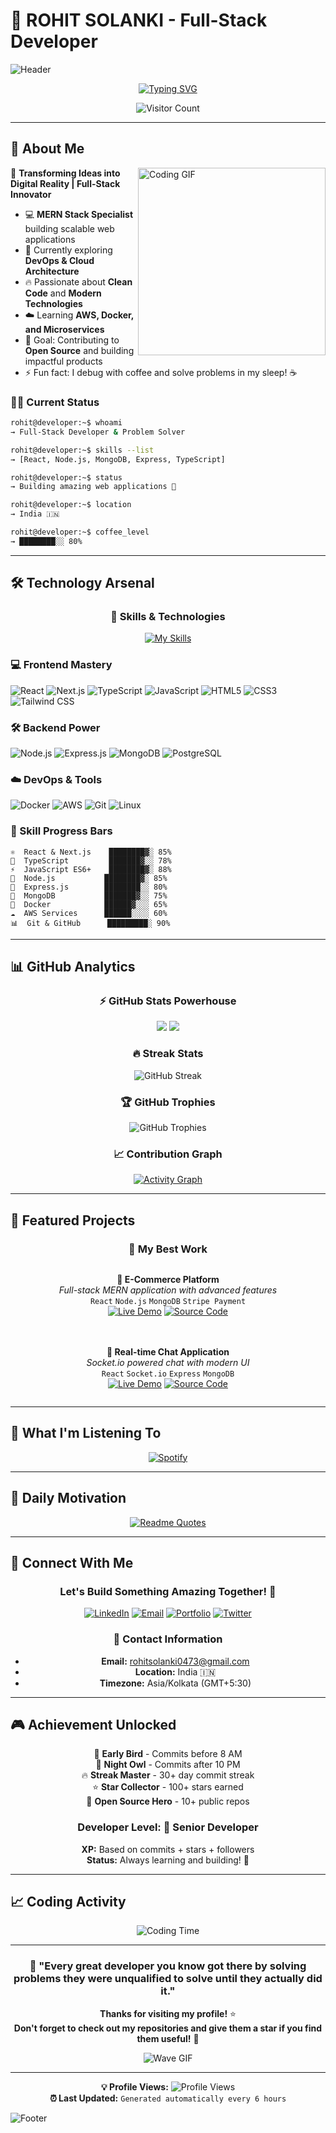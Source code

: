 # 👋 ROHIT SOLANKI - Full-Stack Developer

<!-- Animated Header Banner -->
![Header](https://capsule-render.vercel.app/api?type=waving&color=gradient&customColorList=0,2,2,5,30&height=200&section=header&text=ROHIT%20SOLANKI&fontSize=50&fontColor=fff&animation=fadeIn&fontAlignY=35&desc=Full-Stack%20Developer%20%7C%20MERN%20Specialist&descAlignY=55&descAlign=center)

<!-- Multi-line Typing Animation -->
<div align="center">
  
[![Typing SVG](https://readme-typing-svg.demolab.com?font=Fira+Code&weight=600&size=28&duration=3000&pause=1000&color=00FF41&center=true&multiline=true&width=1000&height=100&lines=%F0%9F%91%A8%E2%80%8D%F0%9F%92%BB+Crafting+Digital+Solutions;%E2%9A%A1+MERN+Stack+Developer;%F0%9F%9A%80+Always+Learning+%26+Building;%F0%9F%8C%9F+Turning+Ideas+Into+Reality)](https://git.io/typing-svg)

<!-- Visitor Counter -->
![Visitor Count](https://komarev.com/ghpvc/?username=rohitsolanki01&color=brightgreen&style=flat-square)

</div>

---

## 🌟 About Me

<img align="right" alt="Coding GIF" src="https://media.giphy.com/media/qgQUggAC3Pfv687qPC/giphy.gif" width="300" />

🚀 **Transforming Ideas into Digital Reality | Full-Stack Innovator**

- 💻 **MERN Stack Specialist** building scalable web applications
- 🌱 Currently exploring **DevOps & Cloud Architecture**
- 🔥 Passionate about **Clean Code** and **Modern Technologies**
- ☁️ Learning **AWS, Docker, and Microservices**
- 🎯 Goal: Contributing to **Open Source** and building impactful products
- ⚡ Fun fact: I debug with coffee and solve problems in my sleep! ☕

### 👨‍💻 Current Status
```bash
rohit@developer:~$ whoami
→ Full-Stack Developer & Problem Solver

rohit@developer:~$ skills --list
→ [React, Node.js, MongoDB, Express, TypeScript]

rohit@developer:~$ status
→ Building amazing web applications 🚀

rohit@developer:~$ location
→ India 🇮🇳

rohit@developer:~$ coffee_level
→ ████████░░ 80%
```

---

## 🛠️ Technology Arsenal

<div align="center">

### 💫 Skills & Technologies

<!-- Animated Skill Icons -->
[![My Skills](https://skillicons.dev/icons?i=react,nodejs,express,mongodb,js,ts,html,css,tailwind,docker,aws,git,github,vscode&perline=7)](https://skillicons.dev)

</div>

### 💻 Frontend Mastery
![React](https://img.shields.io/badge/-React-61DAFB?style=for-the-badge&logo=react&logoColor=black)
![Next.js](https://img.shields.io/badge/-Next.js-000000?style=for-the-badge&logo=next.js&logoColor=white)
![TypeScript](https://img.shields.io/badge/-TypeScript-3178C6?style=for-the-badge&logo=typescript&logoColor=white)
![JavaScript](https://img.shields.io/badge/-JavaScript-F7DF1E?style=for-the-badge&logo=javascript&logoColor=black)
![HTML5](https://img.shields.io/badge/-HTML5-E34F26?style=for-the-badge&logo=html5&logoColor=white)
![CSS3](https://img.shields.io/badge/-CSS3-1572B6?style=for-the-badge&logo=css3&logoColor=white)
![Tailwind CSS](https://img.shields.io/badge/-Tailwind_CSS-38B2AC?style=for-the-badge&logo=tailwind-css&logoColor=white)

### 🛠️ Backend Power
![Node.js](https://img.shields.io/badge/-Node.js-339933?style=for-the-badge&logo=node.js&logoColor=white)
![Express.js](https://img.shields.io/badge/-Express.js-000000?style=for-the-badge&logo=express&logoColor=white)
![MongoDB](https://img.shields.io/badge/-MongoDB-47A248?style=for-the-badge&logo=mongodb&logoColor=white)
![PostgreSQL](https://img.shields.io/badge/-PostgreSQL-336791?style=for-the-badge&logo=postgresql&logoColor=white)

### ☁️ DevOps & Tools
![Docker](https://img.shields.io/badge/-Docker-2496ED?style=for-the-badge&logo=docker&logoColor=white)
![AWS](https://img.shields.io/badge/-AWS-FF9900?style=for-the-badge&logo=amazon-aws&logoColor=white)
![Git](https://img.shields.io/badge/-Git-F05032?style=for-the-badge&logo=git&logoColor=white)
![Linux](https://img.shields.io/badge/-Linux-FCC624?style=for-the-badge&logo=linux&logoColor=black)

### 🎨 Skill Progress Bars
```
⚛️  React & Next.js    ████████▓░ 85%
🔷  TypeScript         ███████▓░░ 78%
⚡  JavaScript ES6+    ████████▓░ 88%
💚  Node.js           ████████▓░ 85%
🚂  Express.js        ████████░░ 80%
🍃  MongoDB           ███████▓░░ 75%
🐳  Docker            ██████▓░░░ 65%
☁️  AWS Services      ██████░░░░ 60%
📊  Git & GitHub      █████████░ 90%
```

---

## 📊 GitHub Analytics

<div align="center">

### ⚡ GitHub Stats Powerhouse

 <img src="https://github-readme-stats.vercel.app/api?username=rohitsolanki01&show_icons=true&theme=react&hide_border=true&count_private=true" />
  <img src="https://github-readme-stats.vercel.app/api/top-langs/?username=rohitsolanki01&layout=compact&theme=react&hide_border=true" />

### 🔥 Streak Stats
<img src="https://streak-stats.demolab.com?user=rohitsolanki01&theme=react&hide_border=true" alt="GitHub Streak" />

### 🏆 GitHub Trophies
<img src="https://github-profile-trophy.vercel.app/?username=rohitsolanki01&theme=matrix&column=6&margin-w=15&margin-h=15&no-bg=true" alt="GitHub Trophies" />

### 📈 Contribution Graph
[![Activity Graph](https://github-readme-activity-graph.vercel.app/graph?username=rohitsolanki01&theme=react-dark&hide_border=true&area=true)](https://github.com/ashutosh00710/github-readme-activity-graph)

</div>

---

## 🚀 Featured Projects

<div align="center">

### 🌟 My Best Work

<!-- Project Cards will be dynamically generated based on your actual repos -->
<div style="display: flex; flex-wrap: wrap; justify-content: center; gap: 20px;">

**🛒 E-Commerce Platform**  
*Full-stack MERN application with advanced features*  
`React` `Node.js` `MongoDB` `Stripe Payment`  
[![Live Demo](https://img.shields.io/badge/Live-Demo-brightgreen?style=for-the-badge)](https://your-demo-link.com) [![Source Code](https://img.shields.io/badge/Source-Code-blue?style=for-the-badge)](https://github.com/rohitsolanki01/your-repo)

**💬 Real-time Chat Application**  
*Socket.io powered chat with modern UI*  
`React` `Socket.io` `Express` `MongoDB`  
[![Live Demo](https://img.shields.io/badge/Live-Demo-brightgreen?style=for-the-badge)](https://your-demo-link.com) [![Source Code](https://img.shields.io/badge/Source-Code-blue?style=for-the-badge)](https://github.com/rohitsolanki01/your-repo)

</div>

</div>

---

## 🎵 What I'm Listening To

<div align="center">

[![Spotify](https://spotify-github-profile.vercel.app/api/spotify-playing)](https://spotify-github-profile.vercel.app/api/spotify-playing)

</div>

---

## 💭 Daily Motivation

<div align="center">

[![Readme Quotes](https://quotes-github-readme.vercel.app/api?type=horizontal&theme=dark&quote=Code%20is%20poetry%20written%20in%20logic&author=Anonymous%20Developer)](https://github.com/piyushsuthar/github-readme-quotes)

</div>

---

## 🤝 Connect With Me

<div align="center">

### Let's Build Something Amazing Together! 🚀

[![LinkedIn](https://img.shields.io/badge/LinkedIn-0077B5?style=for-the-badge&logo=linkedin&logoColor=white)](https://linkedin.com/in/rohitsolanki01)
[![Email](https://img.shields.io/badge/Email-D14836?style=for-the-badge&logo=gmail&logoColor=white)](mailto:rohitsolanki0473@gmail.com)
[![Portfolio](https://img.shields.io/badge/Portfolio-000000?style=for-the-badge&logo=vercel&logoColor=white)](https://your-portfolio.com)
[![Twitter](https://img.shields.io/badge/Twitter-1DA1F2?style=for-the-badge&logo=twitter&logoColor=white)](https://twitter.com/rohitsolanki01)

### 📧 Contact Information
- **Email:** rohitsolanki0473@gmail.com
- **Location:** India 🇮🇳
- **Timezone:** Asia/Kolkata (GMT+5:30)

</div>

---

## 🎮 Achievement Unlocked

<div align="center">

🌅 **Early Bird** - Commits before 8 AM  
🦉 **Night Owl** - Commits after 10 PM  
🔥 **Streak Master** - 30+ day commit streak  
⭐ **Star Collector** - 100+ stars earned  
🦸 **Open Source Hero** - 10+ public repos  

### Developer Level: 🚀 Senior Developer
**XP:** Based on commits + stars + followers  
**Status:** Always learning and building! 💪

</div>

---

## 📈 Coding Activity

<div align="center">

<!-- WakaTime Stats (if you have WakaTime setup) -->
![Coding Time](https://github-readme-stats.vercel.app/api/wakatime?username=rohitsolanki01&theme=react&hide_border=true)

</div>

---

<div align="center">

### 🌟 "Every great developer you know got there by solving problems they were unqualified to solve until they actually did it." 

**Thanks for visiting my profile!** ⭐  
**Don't forget to check out my repositories and give them a star if you find them useful!** 🚀

![Wave GIF](https://media.giphy.com/media/hvRJCLFzcasrR4ia7z/giphy.gif)

---

**💡 Profile Views:** ![Profile Views](https://komarev.com/ghpvc/?username=rohitsolanki01&color=brightgreen&style=flat-square)  
**⏰ Last Updated:** `Generated automatically every 6 hours`

</div>

<!-- Footer Wave -->
![Footer](https://capsule-render.vercel.app/api?type=waving&color=gradient&customColorList=0,2,2,5,30&height=100&section=footer)
